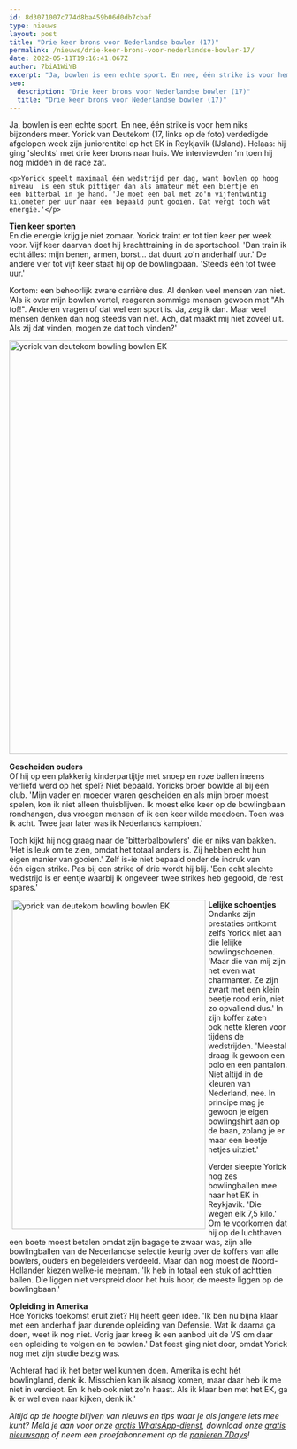 ```yaml
---
id: 8d3071007c774d8ba459b06d0db7cbaf
type: nieuws
layout: post
title: "Drie keer brons voor Nederlandse bowler (17)"
permalink: /nieuws/drie-keer-brons-voor-nederlandse-bowler-17/
date: 2022-05-11T19:16:41.067Z
author: 7biA1WiYB
excerpt: "Ja, bowlen is een echte sport. En nee, één strike is voor hem niks bijzonders meer. Yorick van Deutekom (17, links op de foto) verdedigde afgelopen week zijn juniorentitel op het EK in Reykjavik (IJsland). Helaas: hij ging 'slechts' met drie keer brons naar huis. We interviewden 'm toen hij nog midden in de race zat.  "
seo:
  description: "Drie keer brons voor Nederlandse bowler (17)"
  title: "Drie keer brons voor Nederlandse bowler (17)"
---
```

Ja, bowlen is een echte sport. En nee, één strike is voor hem niks bijzonders meer. Yorick van Deutekom (17, links op de foto) verdedigde afgelopen week zijn juniorentitel op het EK in Reykjavik (IJsland). Helaas: hij ging 'slechts' met drie keer brons naar huis. We interviewden 'm toen hij nog midden in de race zat.  

    <p>Yorick speelt maximaal één wedstrijd per dag, want bowlen op hoog niveau  is een stuk pittiger dan als amateur met een biertje en een bitterbal in je hand. 'Je moet een bal met zo'n vijfentwintig kilometer per uur naar een bepaald punt gooien. Dat vergt toch wat energie.'</p>
<p><strong>Tien keer sporten</strong><br>En die energie krijg je niet zomaar. Yorick traint er tot tien keer per week voor. Vijf keer daarvan doet hij krachttraining in de sportschool. 'Dan train ik echt álles: mijn benen, armen, borst... dat duurt zo'n anderhalf uur.' De andere vier tot vijf keer staat hij op de bowlingbaan. 'Steeds één tot twee uur.'</p>
<p>Kortom: een behoorlijk zware carrière dus. Al denken veel mensen van niet. 'Als ik over mijn bowlen vertel, reageren sommige mensen gewoon met "Ah tof!". Anderen vragen of dat wel een sport is. Ja, zeg ik dan. Maar veel mensen denken dan nog steeds van niet. Ach, dat maakt mij niet zoveel uit. Als zij dat vinden, mogen ze dat toch vinden?'</p>
<p><div class="media media-element-container media-default"><div id="file-17136" class="file file-image file-image-jpeg">

        
  
  <div class="content">
    <img alt="yorick van deutekom bowling bowlen EK" height="747" width="1328" class="media-element file-default" src="https://original.sevendays.nl/sites/default/files/20160322%20Vooraf%20ontspannen%20halve%20finale.JPG">  </div>

  
</div>
</div>
<p><strong>Gescheiden ouders</strong><br>Of hij op een plakkerig kinderpartijtje met snoep en roze ballen ineens verliefd werd op het spel? Niet bepaald. Yoricks broer bowlde al bij een club. 'Mijn vader en moeder waren gescheiden en als mijn broer moest spelen, kon ik niet alleen thuisblijven. Ik moest elke keer op de bowlingbaan rondhangen, dus vroegen mensen of ik een keer wilde meedoen. Toen was ik acht. Twee jaar later was ik Nederlands kampioen.' </p>
<p>Toch kijkt hij nog graag naar de 'bitterbalbowlers' die er niks van bakken. 'Het is leuk om te zien, omdat het totaal anders is. Zij hebben echt hun eigen manier van gooien.' Zelf is-ie niet bepaald onder de indruk van één eigen strike. Pas bij een strike of drie wordt hij blij. 'Een echt slechte wedstrijd is er eentje waarbij ik ongeveer twee strikes heb gegooid, de rest spares.'</p>
<p><div class="media media-element-container media-default media-float-left"><div id="file-17137" class="file file-image file-image-jpeg">

        
  
  <div class="content">
    <img alt="yorick van deutekom bowling bowlen EK" height="850" width="500" style="float: left; margin-left: 5px; margin-right: 5px; width: 350px; height: 595px;" class="media-element file-default" src="https://original.sevendays.nl/sites/default/files/yorick%203.jpg">  </div>

  
</div>
</div><strong>Lelijke schoentjes</strong><br>Ondanks zijn prestaties ontkomt zelfs Yorick niet aan die lelijke bowlingschoenen. 'Maar die van mij zijn net even wat charmanter. Ze zijn zwart met een klein beetje rood erin, niet zo opvallend dus.' In zijn koffer zaten ook nette kleren voor tijdens de wedstrijden. 'Meestal draag ik gewoon een polo en een pantalon. Niet altijd in de kleuren van Nederland, nee. In principe mag je gewoon je eigen bowlingshirt aan op de baan, zolang je er maar een beetje netjes uitziet.'
<p>Verder sleepte Yorick nog zes bowlingballen mee naar het EK in Reykjavik. 'Die wegen elk 7,5 kilo.' Om te voorkomen dat hij op de luchthaven een boete moest betalen omdat zijn bagage te zwaar was, zijn alle bowlingballen van de Nederlandse selectie keurig over de koffers van alle bowlers, ouders en begeleiders verdeeld. Maar dan nog moest de Noord-Hollander kiezen welke-ie meenam. 'Ik heb in totaal een stuk of achttien ballen. Die liggen niet verspreid door het huis hoor, de meeste liggen op de bowlingbaan.'</p>
<p><strong>Opleiding in Amerika</strong><br>Hoe Yoricks toekomst eruit ziet? Hij heeft geen idee. 'Ik ben nu bijna klaar met een anderhalf jaar durende opleiding van Defensie. Wat ik daarna ga doen, weet ik nog niet. Vorig jaar kreeg ik een aanbod uit de VS om daar een opleiding te volgen en te bowlen.' Dat feest ging niet door, omdat Yorick nog met zijn studie bezig was.</p>
<p>'Achteraf had ik het beter wel kunnen doen. Amerika is echt hét bowlingland, denk ik. Misschien kan ik alsnog komen, maar daar heb ik me niet in verdiept. En ik heb ook niet zo'n haast. Als ik klaar ben met het EK, ga ik er wel even naar kijken, denk ik.'</p>
<p><em>Altijd op de hoogte blijven van nieuws en tips waar je als jongere iets mee kunt? Meld je aan voor onze <a href="https://original.sevendays.nl/whatsapp">gratis WhatsApp-dienst</a>, download onze <a href="https://original.sevendays.nl/app">gratis nieuwsapp</a> of neem een proefabonnement op de <a href="https://abonneren.sevendays.nl/abonneren/abonnementen/ae/artikel">papieren 7Days</a>!</em></p>  
